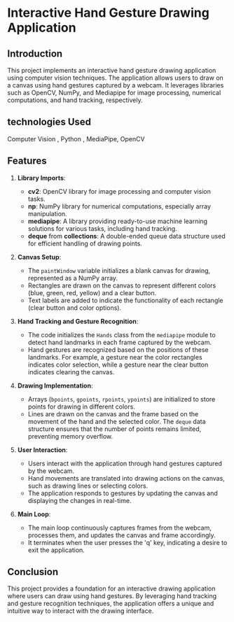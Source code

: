 # Interactive Hand Gesture Drawing Application

## Introduction

This project implements an interactive hand gesture drawing application using computer vision techniques. The application allows users to draw on a canvas using hand gestures captured by a webcam. It leverages libraries such as OpenCV, NumPy, and Mediapipe for image processing, numerical computations, and hand tracking, respectively.

## technologies Used
Computer Vision , Python , MediaPipe, OpenCV


## Features

1. **Library Imports**:
   - **cv2**: OpenCV library for image processing and computer vision tasks.
   - **np**: NumPy library for numerical computations, especially array manipulation.
   - **mediapipe**: A library providing ready-to-use machine learning solutions for various tasks, including hand tracking.
   - **deque** from **collections**: A double-ended queue data structure used for efficient handling of drawing points.

2. **Canvas Setup**:
   - The `paintWindow` variable initializes a blank canvas for drawing, represented as a NumPy array.
   - Rectangles are drawn on the canvas to represent different colors (blue, green, red, yellow) and a clear button.
   - Text labels are added to indicate the functionality of each rectangle (clear button and color options).

3. **Hand Tracking and Gesture Recognition**:
   - The code initializes the `Hands` class from the `mediapipe` module to detect hand landmarks in each frame captured by the webcam.
   - Hand gestures are recognized based on the positions of these landmarks. For example, a gesture near the color rectangles indicates color selection, while a gesture near the clear button indicates clearing the canvas.

4. **Drawing Implementation**:
   - Arrays (`bpoints`, `gpoints`, `rpoints`, `ypoints`) are initialized to store points for drawing in different colors.
   - Lines are drawn on the canvas and the frame based on the movement of the hand and the selected color. The `deque` data structure ensures that the number of points remains limited, preventing memory overflow.

5. **User Interaction**:
   - Users interact with the application through hand gestures captured by the webcam.
   - Hand movements are translated into drawing actions on the canvas, such as drawing lines or selecting colors.
   - The application responds to gestures by updating the canvas and displaying the changes in real-time.

6. **Main Loop**:
   - The main loop continuously captures frames from the webcam, processes them, and updates the canvas and frame accordingly.
   - It terminates when the user presses the 'q' key, indicating a desire to exit the application.

## Conclusion

This project provides a foundation for an interactive drawing application where users can draw using hand gestures. By leveraging hand tracking and gesture recognition techniques, the application offers a unique and intuitive way to interact with the drawing interface.
